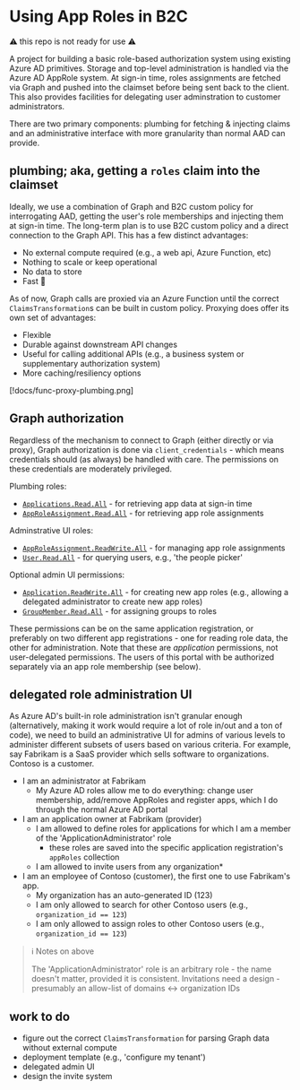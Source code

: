 # Using App Roles in B2C

⚠️ this repo is not ready for use ⚠️

A project for building a basic role-based authorization system using existing Azure AD primitives. Storage and top-level administration is handled via the Azure AD AppRole system. At sign-in time, roles assignments are fetched via Graph and pushed into the claimset before being sent back to the client. This also provides facilities for delegating user adminstration to customer administrators.

There are two primary components: plumbing for fetching & injecting claims and an administrative interface with more granularity than normal AAD can provide.

## plumbing; aka, getting a `roles` claim into the claimset

Ideally, we use a combination of Graph and B2C custom policy for interrogating AAD, getting the user's role memberships and injecting them at sign-in time. The long-term plan is to use B2C custom policy and a direct connection to the Graph API. This has a few distinct advantages:

- No external compute required (e.g., a web api, Azure Function, etc)
- Nothing to scale or keep operational
- No data to store
- Fast 🚀

As of now, Graph calls are proxied via an Azure Function until the correct `ClaimsTransformation`s can be built in custom policy. Proxying does offer its own set of advantages:

- Flexible
- Durable against downstream API changes
- Useful for calling additional APIs (e.g., a business system or supplementary authorization system)
- More caching/resiliency options

[!docs/func-proxy-plumbing.png]

## Graph authorization

Regardless of the mechanism to connect to Graph (either directly or via proxy), Graph authorization is done via `client_credentials` - which means credentials should (as always) be handled with care. The permissions on these credentials are moderately privileged.

Plumbing roles:

- [`Applications.Read.All`](https://docs.microsoft.com/en-us/graph/api/serviceprincipal-get?view=graph-rest-1.0&tabs=http) - for retrieving app data at sign-in time
- [`AppRoleAssignment.Read.All`](https://docs.microsoft.com/en-us/graph/api/serviceprincipal-list-approleassignments?view=graph-rest-1.0&tabs=http) - for retrieving app role assignments

Adminstrative UI roles:

- [`AppRoleAssignment.ReadWrite.All`](https://docs.microsoft.com/en-us/graph/api/serviceprincipal-post-approleassignments?view=graph-rest-1.0&tabs=http) - for managing app role assignments
- [`User.Read.All`](https://docs.microsoft.com/en-us/graph/api/user-list?view=graph-rest-1.0&tabs=http) - for querying users, e.g., 'the people picker'

Optional admin UI permissions:

- [`Application.ReadWrite.All`](https://docs.microsoft.com/en-us/graph/api/application-update?view=graph-rest-1.0&tabs=http) - for creating new app roles (e.g., allowing a delegated administrator to create new app roles)
- [`GroupMember.Read.All`](https://docs.microsoft.com/en-us/graph/api/group-list-members?view=graph-rest-1.0&tabs=http) - for assigning groups to roles

These permissions can be on the same application registration, or preferably on two different app registrations - one for reading role data, the other for administration. Note that these are *application* permissions, not user-delegated permissions. The users of this portal with be authorized separately via an app role membership (see below).

## delegated role administration UI

As Azure AD's built-in role administration isn't granular enough (alternatively, making it work would require a lot of role in/out and a ton of code), we need to build an administrative UI for admins of various levels to administer different subsets of users based on various criteria. For example, say Fabrikam is a SaaS provider which sells software to organizations. Contoso is a customer.

- I am an administrator at Fabrikam
  - My Azure AD roles allow me to do everything: change user membership, add/remove AppRoles and register apps, which I do through the normal Azure AD portal
- I am an application owner at Fabrikam (provider)
  - I am allowed to define roles for applications for which I am a member of the 'ApplicationAdministrator' role
    - these roles are saved into the specific application registration's `appRoles` collection
  - I am allowed to invite users from any organization*
- I am an employee of Contoso (customer), the first one to use Fabrikam's app.
  - My organization has an auto-generated ID (123)
  - I am only allowed to search for other Contoso users (e.g., `organization_id == 123`)
  - I am only allowed to assign roles to other Contoso users (e.g., `organization_id == 123`)

>ℹ️ Notes on above
>
> The 'ApplicationAdministrator' role is an arbitrary role - the name doesn't matter, provided it is consistent.
> Invitations need a design - presumably an allow-list of domains <-> organization IDs

## work to do

- figure out the correct `ClaimsTransformation` for parsing Graph data without external compute
- deployment template (e.g., 'configure my tenant')
- delegated admin UI
- design the invite system
